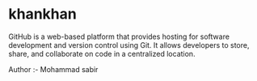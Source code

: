 # khankhan
GitHub is a web-based platform that provides hosting for software development and version control using Git. It allows developers to store, share, and collaborate on code in a centralized location.

Author :- Mohammad sabir